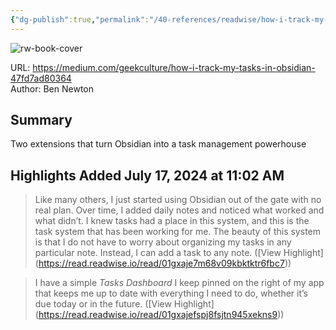 ```yaml
---
{"dg-publish":true,"permalink":"/40-references/readwise/how-i-track-my-tasks-in-obsidian/","tags":["rw/articles"]}
---
```



![rw-book-cover](https://miro.medium.com/1*m-R_BkNf1Qjr1YbyOIJY2w.png)

  

URL: <https://medium.com/geekculture/how-i-track-my-tasks-in-obsidian-47fd7ad80364>  
Author: Ben Newton

## Summary

Two extensions that turn Obsidian into a task management powerhouse

## Highlights Added July 17, 2024 at 11:02 AM

> Like many others, I just started using Obsidian out of the gate with no real plan. Over time, I added daily notes and noticed what worked and what didn’t. I knew tasks had a place in this system, and this is the task system that has been working for me. The beauty of this system is that I do not have to worry about organizing my tasks in any particular note. Instead, I can add a task to any note. ([View Highlight] (<https://read.readwise.io/read/01gxaje7m68v09kbktktr6fbc7>))

> I have a simple *Tasks Dashboard* I keep pinned on the right of my app that keeps me up to date with everything I need to do, whether it’s due today or in the future. ([View Highlight] (<https://read.readwise.io/read/01gxajefspj8fsjtn945xekns9>))
